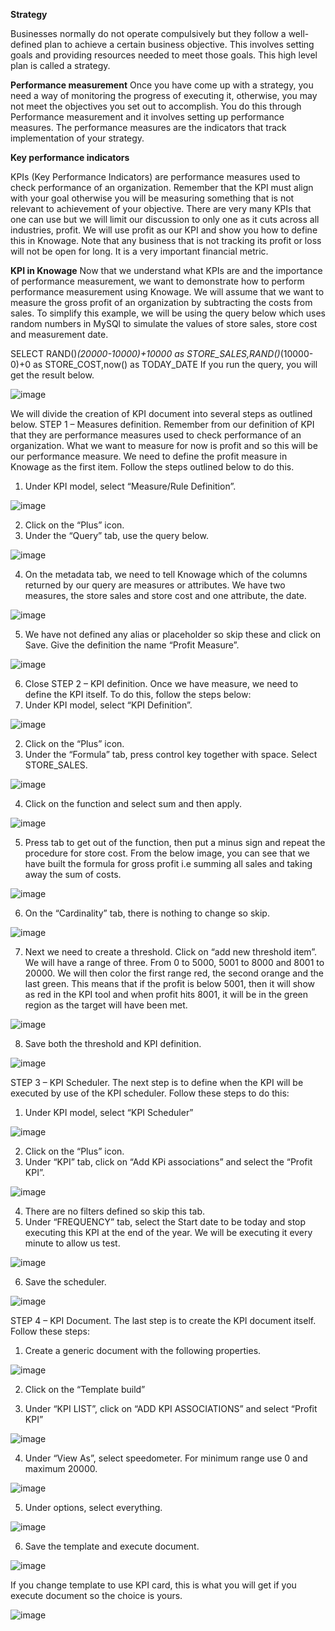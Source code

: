 **Strategy**

Businesses normally do not operate compulsively but they follow a well-defined plan to achieve a certain business objective. This involves setting goals and providing resources needed to meet those goals. This high level plan is called a strategy. 

**Performance measurement**
Once you have come up with a strategy, you need a way of monitoring the progress of executing it, otherwise, you may not meet the objectives you set out to accomplish. You do this through Performance measurement and it involves setting up performance measures. The performance measures are the indicators that track implementation of your strategy.

**Key performance indicators**

KPIs (Key Performance Indicators) are performance measures used to check performance of an organization. Remember that the KPI must align with your goal otherwise you will be measuring something that is not relevant to achievement of your objective. There are very many KPIs that one can use but we will limit our discussion to only one as it cuts across all industries, profit. We will use profit as our KPI and show you how to define this in Knowage. Note that any business that is not tracking its profit or loss will not be open for long. It is a very important financial metric.

**KPI in Knowage**
Now that we understand what KPIs are and the importance of performance measurement, we want to demonstrate how to perform performance measurement using Knowage. We will assume that we want to measure the gross profit of an organization by subtracting the costs from sales. To simplify this example, we will be using the query below which uses random numbers in MySQl to simulate the values of store sales, store cost and measurement date.

SELECT RAND()*(20000-10000)+10000 as STORE_SALES,RAND()*(10000-0)+0 as STORE_COST,now() as TODAY_DATE
If you run the query, you will get the result below.

![image](https://user-images.githubusercontent.com/5442305/128865391-d451e5be-760d-4ff2-9245-27fd20fd8c62.png)

 
We will divide the creation of KPI document into several steps as outlined below.
STEP 1 – Measures definition.
Remember from our definition of KPI that they are performance measures used to check performance of an organization. What we want to measure for now is profit and so this will be our performance measure. We need to define the profit measure in Knowage as the first item. Follow the steps outlined below to do this.
1.	Under KPI model, select “Measure/Rule Definition”.

![image](https://user-images.githubusercontent.com/5442305/128865455-186f0b8d-6406-4692-9792-b0cb914d037d.png)
 

2.	Click on the “Plus” icon.
3.	Under the “Query” tab, use the query below.

![image](https://user-images.githubusercontent.com/5442305/128865474-a67839e8-7851-4cf4-a1d9-b3f1bf55490a.png)
 

4.	On the metadata tab, we need to tell Knowage which of the columns returned by our query are measures or attributes. We have two measures, the store sales and store cost and one attribute, the date.

 ![image](https://user-images.githubusercontent.com/5442305/128865499-db8a7529-e0c0-4a2b-8927-4a27d50305ce.png)


5.	We have not defined any alias or placeholder so skip these and click on Save. Give the definition the name “Profit Measure”.

 ![image](https://user-images.githubusercontent.com/5442305/128865512-d25d18f0-d0c1-42bc-a329-8d3d5ae8ae9b.png)


6.	Close
STEP 2 – KPI definition.
Once we have measure, we need to define the KPI itself. To do this, follow the steps below:
1.	Under KPI model, select “KPI Definition”.

 ![image](https://user-images.githubusercontent.com/5442305/128865541-2901dc9f-645c-40cf-92d5-5c0fa92ea165.png)


2.	Click on the “Plus” icon.
3.	Under the “Formula” tab, press control key together with space. Select STORE_SALES.

 ![image](https://user-images.githubusercontent.com/5442305/128865558-0fae1142-0cb9-4239-88fd-158fde111349.png)


4.	Click on the function and select sum and then apply.

 ![image](https://user-images.githubusercontent.com/5442305/128865571-857ceb99-df95-4779-ab34-ce562435f92a.png)


5.	Press tab to get out of the function, then put a minus sign and repeat the procedure for store cost. From the below image, you can see that we have built the formula for gross profit i.e summing all sales and taking away the sum of costs.

 ![image](https://user-images.githubusercontent.com/5442305/128865591-4fcbc9dd-4fd0-4e4b-aea0-a8648ddc6e8e.png)


6.	On the “Cardinality” tab, there is nothing to change so skip.

 ![image](https://user-images.githubusercontent.com/5442305/128865606-ded9383c-7031-4105-bd53-9c5c8fcb6447.png)


7.	Next we need to create a threshold. Click on “add new threshold item”. We will have a range of three. From 0 to 5000, 5001 to 8000 and 8001 to 20000. We will then color the first range red, the second orange and the last green. This means that if the profit is below 5001, then it will show as red in the KPI tool and when profit hits 8001, it will be in the green region as the target will have been met.

 ![image](https://user-images.githubusercontent.com/5442305/128865625-d1f1ba4d-77f8-41b2-bbfd-8d426228db26.png)


8.	Save both the threshold and KPI definition.

 ![image](https://user-images.githubusercontent.com/5442305/128865644-d2b78a0b-2ef6-41f8-aa8a-614a244d817a.png)


STEP 3 – KPI Scheduler.
The next step is to define when the KPI will be executed by use of the KPI scheduler. Follow these steps to do this:
1.	Under KPI model, select “KPI Scheduler”

 ![image](https://user-images.githubusercontent.com/5442305/128865673-0e83d988-c776-4bc8-ab8d-ddfd48104068.png)


2.	Click on the “Plus” icon.
3.	Under “KPI” tab, click on “Add KPi associations” and select the “Profit KPI”.

 ![image](https://user-images.githubusercontent.com/5442305/128865687-5e80a7c4-79f3-4bf6-b5a1-7f9dedff20b5.png)


4.	There are no filters defined so skip this tab.
5.	Under “FREQUENCY” tab, select the Start date to be today and stop executing this KPI at the end of the year. We will be executing it every minute to allow us test.

 ![image](https://user-images.githubusercontent.com/5442305/128865712-5cd7912e-0a4d-4241-bca3-d5f93e16eef6.png)


6.	Save the scheduler.

 ![image](https://user-images.githubusercontent.com/5442305/128865738-88c8d3ee-b409-435f-b145-318dd6217d16.png)


STEP 4 – KPI Document.
The last step is to create the KPI document itself. Follow these steps:
1.	Create a generic document with the following properties.

 ![image](https://user-images.githubusercontent.com/5442305/128865764-788af7d1-2b3b-4e44-8e5f-c75c3a279eeb.png)


2.	Click on the “Template build”
 
3.	Under “KPI LIST”, click on “ADD KPI ASSOCIATIONS” and select “Profit KPI”

 ![image](https://user-images.githubusercontent.com/5442305/128865795-31be9fcf-c108-434b-8879-4c9b2db05843.png)


4.	Under “View As”, select speedometer. For minimum range use 0 and maximum 20000.

 ![image](https://user-images.githubusercontent.com/5442305/128865807-1ab524f6-f722-4347-8536-b8bfb9a6b473.png)


5.	Under options, select everything.

 ![image](https://user-images.githubusercontent.com/5442305/128865821-60f1bfef-1662-4b3a-8e93-fab3e5426ff7.png)


6.	Save the template and execute document.

 ![image](https://user-images.githubusercontent.com/5442305/128865833-8033b269-6626-47a9-bc5c-d5b298b9bc0e.png)


If you change template to use KPI card, this is what you will get if you execute document so the choice is yours.

 
![image](https://user-images.githubusercontent.com/5442305/128865876-1217c454-2dbd-40b3-94f2-537a916e1ed7.png)




